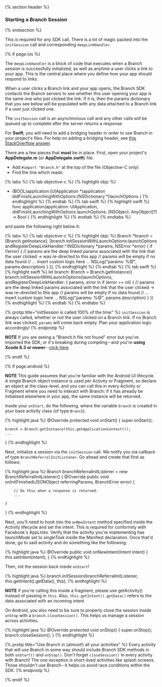 {% section header %}
### Starting a Branch Session
{% endsection %}

This is required for any SDK call. There is a lot of magic packed into the `initSession` call and corresponding `deepLinkHandler`.

<!---    iOS -->
{% if page.ios %}

<!---       iOS explanation -->
The `deepLinkHandler` is a block of code that executes when a Branch session is successfully initialized, as well as anytime a user clicks a link to your app. This is the central place where you define how your app should respond to links.

When a user clicks a Branch link and your app opens, the Branch SDK contacts the Branch servers to see whether this user opening your app is the same one who just clicked the link. If it is, then the params dictionary that you see below will be populated with any data attached to a Branch link if a user just clicked one.

The `initSession` call is an asynchronous call and any other calls will be queued up to complete after the server returns a response.

For **Swift**, you will need to add a bridging header in order to use Branch in your project's files. For help on adding a bridging header, see [this StackOverflow answer](http://stackoverflow.com/a/28486246/1914567).

There are a few pieces that **must** be in place. First, open your project's **AppDelegate.m** (or **AppDelegate.swift**) file.

* Add `#import "Branch.h"` at the top of the file (Objective-C only)
* Find the line which reads: 

{% tabs %}
{% tab objective-c %}
{% highlight objc %}
- (BOOL)application:(UIApplication *)application didFinishLaunchingWithOptions:(NSDictionary *)launchOptions {
{% endhighlight %}
{% endtab %}
{% tab swift %}
{% highlight swift %}
func application(application: UIApplication, didFinishLaunchingWithOptions launchOptions: [NSObject: AnyObject]?) -> Bool {
{% endhighlight %}
{% endtab %}
{% endtabs %}

and paste the following right below it: 

{% tabs %}
{% tab objective-c %}
{% highlight objc %}
Branch *branch = [Branch getInstance];
[branch initSessionWithLaunchOptions:launchOptions andRegisterDeepLinkHandler:^(NSDictionary *params, NSError *error) {
    if (!error) {
        // params are the deep linked params associated with the link that the user clicked -> was re-directed to this app
        // params will be empty if no data found
        // ... insert custom logic here ...
        NSLog("params: %@", params.description)
    }
}];
{% endhighlight %}
{% endtab %}
{% tab swift %}
{% highlight swift %}
let branch: Branch = Branch.getInstance()
branch.initSessionWithLaunchOptions(launchOptions, andRegisterDeepLinkHandler: { params, error in
    if (error == nil) {
        // params are the deep linked params associated with the link that the user clicked -> was re-directed to this app
        // params will be empty if no data found
        // ... insert custom logic here ...
        NSLog("params: %@", params.description)
    }
})
{% endhighlight %}
{% endtab %}
{% endtabs %}

{% protip title="initSession is called 100% of the time" %}
`initSession` is always called, whether or not the user clicked on a Branch link. If no Branch link was clicked, `params` will come back empty. Plan your application logic accordingly!
{% endprotip %}

**NOTE** If you are seeing a "Branch.h file not found" error but you've imported the SDK, or it's breaking during compiling--and you're **using Xcode 6.3 or newer**--[click here](http://support.branch.io/customer/portal/articles/1964901-xcode-error---branch-not-found).



{% endif %}
<!---    /iOS -->


{% if page.android %}

**NOTE** This guide assumes that you're familiar with the Android UI lifecycle. A single Branch object instance is used per Activity or Fragment, so declare an object at the class-level, and you can call this in every Activity or Fragment where you need to interact with Branch; if it has already be initialised elsewhere in your app, the same instance will be returned.

Inside your `onStart`, do the following, where the variable `branch` is created in your base activity class (of type `Branch`).


{% highlight java %}
@Override
protected void onStart() {
    super.onStart();

    branch = Branch.getInstance(this.getApplicationContext());
    ...
}
{% endhighlight %}

Next, initialize a session via the `initSession` call. We notify you via callback of type `BranchReferralInitListener`. Go ahead and create that first as follows: 

{% highlight java %}
Branch branchReferralInitListener = new BranchReferralInitListener() {
    @Override
    public void onInitFinished(JSONObject referringParams, BranchError error) {

        // Do this when a response is returned.
        ...

    }
}
{% endhighlight %}

Next, you'll need to hook into the `onNewIntent` method specified inside the Activity lifecycle and set the intent. This is required for conformity with Facebook's AppLinks. Verify that the activity you're implementing has *launchMode* set to *singleTask* inside the Manifest declaration. Once that'd done, go to said activity and do something like the folllowing:

{% highlight java %}
@Override
public void onNewIntent(Intent intent) {
    this.setIntent(intent);
}
{% endhighlight %}

Then, init the session back inside `onStart`!

{% highlight java %}
branch.initSession(branchReferralInitListener, this.getIntent().getData(), this);
{% endhighlight %}

**NOTE** if you're calling this inside a fragment, please use getActivity() instead of passing in `this`. Also, `this.getIntent().getData()` refers to the data associated with an incoming intent.

On Android, you also need to be sure to properly close the session inside `onStop` with a `branch.closeSession()`. This helps us manage a session across activities.

{% highlight java %}
@Override
protected void onStop() {
    super.onStop();
    branch.closeSession();
}
{% endhighlight %}

{% protip title="Use Branch in (almost!) all your activities" %}
Every activity that will use Branch in some way should include Branch SDK methods in both `onStart()` and `onStop()`. Don't forget `closeSession()` in every activity with Branch! The one exception is short-lived activities like splash screens. Those shouldn't use Branch--it helps us avoid race conditions within the SDK. 
{% endprotip %}

{% endif %}